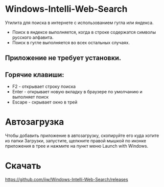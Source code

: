 # Windows-Intelli-Web-Search

Утилита для поиска в интернете с использованием гугла или яндекса.
- Поиск в яндексе выполняется, когда в строке содержатся символы русского алфавита.
- Поиск в гугле выполняется во всех остальных случаях.


## Приложение не требует установки. 


## Горячие клавиши:
- F2 - открывает строку поиска
- Enter - открывает новую вкладку в браузере по умолчанию и выполняет поиск  
- Escape - скрывает окно в трей

# Автозагрузка
Чтобы добавить приложение в автозагрузку, скопируйте его куда хотите из папки Загрузки, запустите, щелкните правой мышкой по иконке приложения в трее и нажмите на пункт меню Launch with Windows.

# Скачать
https://github.com/iiw/Windows-Intelli-Web-Search/releases
